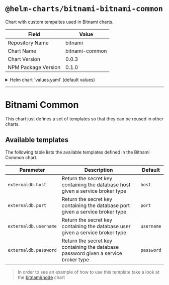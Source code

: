 # `@helm-charts/bitnami-bitnami-common`

Chart with custom tempaltes used in Bitnami charts.

| Field               | Value          |
| ------------------- | -------------- |
| Repository Name     | bitnami        |
| Chart Name          | bitnami-common |
| Chart Version       | 0.0.3          |
| NPM Package Version | 0.1.0          |

<details>

<summary>Helm chart `values.yaml` (default values)</summary>

```yaml
# Empty values.yaml. Required to properly serve the chart.
```

</details>

---

# Bitnami Common

This chart just defines a set of templates so that they can be reused in other charts.

## Available templates

The following table lists the available templates defined in the Bitnami Common chart.

| Parameter             | Description                                                                        | Default    |
| --------------------- | ---------------------------------------------------------------------------------- | ---------- |
| `externaldb.host`     | Return the secret key containing the database host given a service broker type     | `host`     |
| `externaldb.port`     | Return the secret key containing the database port given a service broker type     | `port`     |
| `externaldb.username` | Return the secret key containing the database user given a service broker type     | `username` |
| `externaldb.password` | Return the secret key containing the database password given a service broker type | `password` |

> In order to see an example of how to use this template take a look at the [bitnami/node](https://github.com/bitnami/charts/tree/master/bitnami/node) chart
